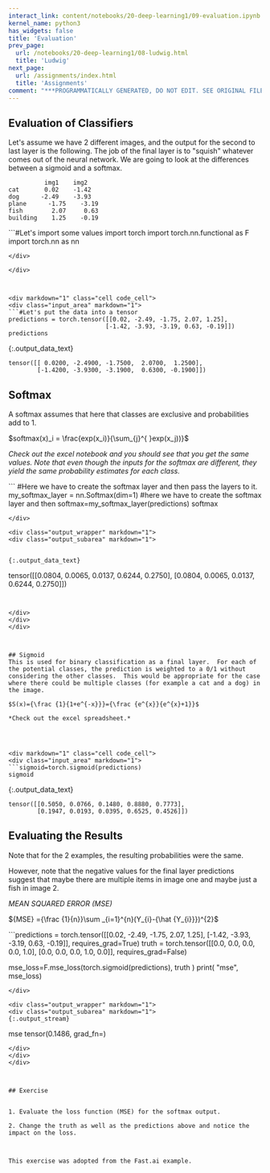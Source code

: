 ```yaml
---
interact_link: content/notebooks/20-deep-learning1/09-evaluation.ipynb
kernel_name: python3
has_widgets: false
title: 'Evaluation'
prev_page:
  url: /notebooks/20-deep-learning1/08-ludwig.html
  title: 'Ludwig'
next_page:
  url: /assignments/index.html
  title: 'Assignments'
comment: "***PROGRAMMATICALLY GENERATED, DO NOT EDIT. SEE ORIGINAL FILES IN /content***"
---
```



## Evaluation of Classifiers
Let's assume we have 2 different images, and the output for the second to last layer is the following.  The job of the final layer is to "squish" whatever comes out of the neural network. We are going to look at the differences between a sigmoid and a softmax.


```
          img1    img2
cat	      0.02    -1.42
dog	     -2.49    -3.93
plane	   -1.75    -3.19
fish	    2.07     0.63
building	1.25    -0.19
```



<div markdown="1" class="cell code_cell">
<div class="input_area" markdown="1">
```#Let's import some values
import torch
import torch.nn.functional as F
import torch.nn as nn

```
</div>

</div>



<div markdown="1" class="cell code_cell">
<div class="input_area" markdown="1">
```#Let's put the data into a tensor
predictions = torch.tensor([[0.02, -2.49, -1.75, 2.07, 1.25],
                           [-1.42, -3.93, -3.19, 0.63, -0.19]])
predictions

```
</div>

<div class="output_wrapper" markdown="1">
<div class="output_subarea" markdown="1">


{:.output_data_text}
```
tensor([[ 0.0200, -2.4900, -1.7500,  2.0700,  1.2500],
        [-1.4200, -3.9300, -3.1900,  0.6300, -0.1900]])
```


</div>
</div>
</div>



## Softmax
A softmax assumes that here that classes are exclusive and probabilities add to 1. 

$softmax(x)_i = \frac{exp(x_i)}{\sum_{j}^{ }exp(x_j))}$

*Check out the excel notebook and you should see that you get the same values. Note that even though the inputs for the softmax are different, they yield the same probability estimates for each class.*



<div markdown="1" class="cell code_cell">
<div class="input_area" markdown="1">
```
#Here we have to create the softmax layer and then pass the layers to it. 
my_softmax_layer = nn.Softmax(dim=1) #here we have to create the softmax layer and then 
softmax=my_softmax_layer(predictions)
softmax


```
</div>

<div class="output_wrapper" markdown="1">
<div class="output_subarea" markdown="1">


{:.output_data_text}
```
tensor([[0.0804, 0.0065, 0.0137, 0.6244, 0.2750],
        [0.0804, 0.0065, 0.0137, 0.6244, 0.2750]])
```


</div>
</div>
</div>



## Sigmoid
This is used for binary classification as a final layer.  For each of the potential classes, the prediction is weighted to a 0/1 without considering the other classes.  This would be appropriate for the case where there could be multiple classes (for example a cat and a dog) in the image.

$S(x)={\frac {1}{1+e^{-x}}}={\frac {e^{x}}{e^{x}+1}}$

*Check out the excel spreadsheet.*




<div markdown="1" class="cell code_cell">
<div class="input_area" markdown="1">
```sigmoid=torch.sigmoid(predictions)
sigmoid

```
</div>

<div class="output_wrapper" markdown="1">
<div class="output_subarea" markdown="1">


{:.output_data_text}
```
tensor([[0.5050, 0.0766, 0.1480, 0.8880, 0.7773],
        [0.1947, 0.0193, 0.0395, 0.6525, 0.4526]])
```


</div>
</div>
</div>



## Evaluating the Results
Note that for the 2 examples, the resulting probabilities were the same.  

However, note that the negative values for the final layer predictions suggest that maybe there are multiple items in image one and maybe just a fish in image 2.

*MEAN SQUARED ERROR (MSE)*

${MSE} ={\frac {1}{n}}\sum _{i=1}^{n}(Y_{i}-{\hat {Y_{i}}})^{2}$



<div markdown="1" class="cell code_cell">
<div class="input_area" markdown="1">
```predictions = torch.tensor([[0.02, -2.49, -1.75, 2.07, 1.25],
                           [-1.42, -3.93, -3.19, 0.63, -0.19]], requires_grad=True)
truth = torch.tensor([[0.0, 0.0, 0.0, 0.0, 1.0],
                      [0.0, 0.0, 0.0, 1.0, 0.0]], requires_grad=False)

mse_loss=F.mse_loss(torch.sigmoid(predictions), truth )
print( "mse", mse_loss)


```
</div>

<div class="output_wrapper" markdown="1">
<div class="output_subarea" markdown="1">
{:.output_stream}
```
mse tensor(0.1486, grad_fn=<MseLossBackward>)
```
</div>
</div>
</div>



## Exercise

  
1. Evaluate the loss function (MSE) for the softmax output.

2. Change the truth as well as the predictions above and notice the impact on the loss.



This exercise was adopted from the Fast.ai example. 

